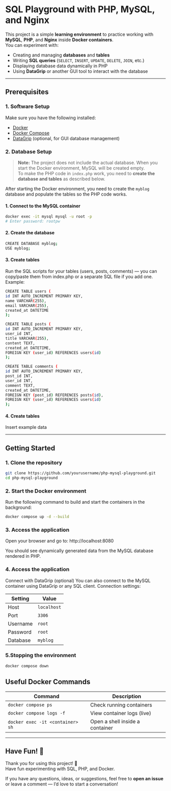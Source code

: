 # SQL Playground with PHP, MySQL, and Nginx

This project is a simple **learning environment** to practice working with **MySQL**, **PHP**, and **Nginx** inside **Docker containers**.  
You can experiment with:

- Creating and managing **databases** and **tables**
- Writing **SQL queries** (`SELECT`, `INSERT`, `UPDATE`, `DELETE`, `JOIN`, etc.)
- Displaying database data dynamically in PHP
- Using **DataGrip** or another GUI tool to interact with the database

---

## **Prerequisites**

### **1. Software Setup**
Make sure you have the following installed:

- [Docker](https://docs.docker.com/get-docker/)
- [Docker Compose](https://docs.docker.com/compose/install/)
- [DataGrip](https://www.jetbrains.com/datagrip/) (optional, for GUI database management)


### **2. Database Setup**
> **Note:** The project does not include the actual database. When you start the Docker environment, MySQL will be created empty.  
> To make the PHP code in `index.php` work, you need to **create the database and tables** as described below.

After starting the Docker environment, you need to create the `myblog` database and populate the tables so the PHP code works.

#### **1. Connect to the MySQL container**
```bash
docker exec -it mysql mysql -u root -p
# Enter password: rootpw
```

#### **2. Create the database**
```bash
CREATE DATABASE myblog;
USE myblog;
```

#### **3. Create tables**
Run the SQL scripts for your tables (users, posts, comments) — you can copy/paste them from index.php or a separate SQL file if you add one. Example:

```bash
CREATE TABLE users (
id INT AUTO_INCREMENT PRIMARY KEY,
name VARCHAR(255),
email VARCHAR(255),
created_at DATETIME
);

CREATE TABLE posts (
id INT AUTO_INCREMENT PRIMARY KEY,
user_id INT,
title VARCHAR(255),
content TEXT,
created_at DATETIME,
FOREIGN KEY (user_id) REFERENCES users(id)
);

CREATE TABLE comments (
id INT AUTO_INCREMENT PRIMARY KEY,
post_id INT,
user_id INT,
comment TEXT,
created_at DATETIME,
FOREIGN KEY (post_id) REFERENCES posts(id),
FOREIGN KEY (user_id) REFERENCES users(id)
);
```

#### **4. Create tables**
Insert example data

---

## **Getting Started**

### **1. Clone the repository**
```bash
git clone https://github.com/yourusername/php-mysql-playground.git
cd php-mysql-playground
```

### **2. Start the Docker environment**
Run the following command to build and start the containers in the background:
```bash
docker compose up -d --build
```

### **3. Access the application**
Open your browser and go to:
http://localhost:8080

You should see dynamically generated data from the MySQL database rendered in PHP.

### **4. Access the application**
Connect with DataGrip (optional)
You can also connect to the MySQL container using DataGrip or any SQL client.
Connection settings:

| Setting  | Value       |
| -------- | ----------- |
| Host     | `localhost` |
| Port     | `3306`      |
| Username | `root`      |
| Password | `root`      |
| Database | `myblog`    |

### **5.Stopping the environment**
```bash
docker compose down
```

## **Useful Docker Commands**
| Command                          | Description                     |
| -------------------------------- | ------------------------------- |
| `docker compose ps`              | Check running containers        |
| `docker compose logs -f`         | View container logs (live)      |
| `docker exec -it <container> sh` | Open a shell inside a container |

---

## **Have Fun! 🎉**

Thank you for using this project! 🎉  
Have fun experimenting with SQL, PHP, and Docker.

If you have any questions, ideas, or suggestions, feel free to **open an issue** or leave a comment — I’d love to start a conversation!